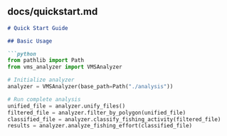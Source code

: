 ## docs/quickstart.md
```markdown
# Quick Start Guide

## Basic Usage

```python
from pathlib import Path
from vms_analyzer import VMSAnalyzer

# Initialize analyzer
analyzer = VMSAnalyzer(base_path=Path("./analysis"))

# Run complete analysis
unified_file = analyzer.unify_files()
filtered_file = analyzer.filter_by_polygon(unified_file)
classified_file = analyzer.classify_fishing_activity(filtered_file)
results = analyzer.analyze_fishing_effort(classified_file)